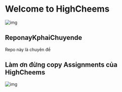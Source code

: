 # Welcome to HighCheems
![img](https://i.imgur.com/QVqPdd6.jpg)
## ReponayKphaiChuyende
Repo này là chuyên đề
## **Làm ơn đừng copy Assignments của HighCheems**
![img](https://i.imgur.com/tRsUjI7.jpg)
